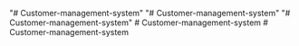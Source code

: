 "# Customer-management-system" 
"# Customer-management-system" 
"# Customer-management-system" 
#   C u s t o m e r - m a n a g e m e n t - s y s t e m  
 #   C u s t o m e r - m a n a g e m e n t - s y s t e m  
 